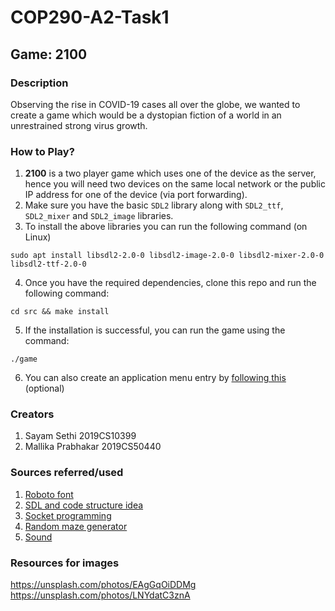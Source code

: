 # COP290-A2-Task1

## Game: 2100

### Description
Observing the rise in COVID-19 cases all over the globe, we wanted to create a game which would be a dystopian fiction of a world in an unrestrained strong virus growth.

### How to Play?
1. **2100** is a two player game which uses one of the device as the server, hence you will need two devices on the same local network or the public IP address for one of the device (via port forwarding).
2. Make sure you have the basic `SDL2` library along with `SDL2_ttf`, `SDL2_mixer` and `SDL2_image` libraries.
3. To install the above libraries you can run the following command (on Linux)

```sudo apt install libsdl2-2.0-0 libsdl2-image-2.0-0 libsdl2-mixer-2.0-0 libsdl2-ttf-2.0-0```

4. Once you have the required dependencies, clone this repo and run the following command:

```cd src && make install```

5. If the installation is successful, you can run the game using the command:

```./game```

6. You can also create an application menu entry by [following this](https://medium.com/@mononz/custom-launcher-for-run-installs-on-ubuntu-debian-660bd09218bd) (optional)

### Creators
1. Sayam Sethi 2019CS10399
2. Mallika Prabhakar 2019CS50440

### Sources referred/used

1. [Roboto font](https://fonts.google.com/specimen/Roboto)
2. [SDL and code structure idea](https://github.com/maciejspychala/sdl-game)
3. [Socket programming](https://www.linuxhowtos.org/C_C++/socket.htm)
4. [Random maze generator](https://github.com/keesiemeijer/maze-generator)
5. [Sound](https://freesound.org/)

### Resources for images

<https://unsplash.com/photos/EAgGqOiDDMg>
<https://unsplash.com/photos/LNYdatC3znA>
